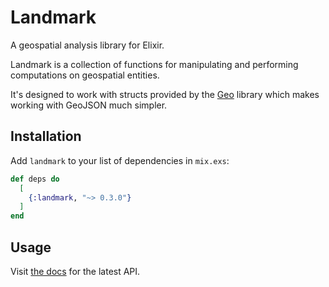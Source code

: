 # Landmark

A geospatial analysis library for Elixir.

Landmark is a collection of functions for manipulating and performing computations on geospatial entities.

It's designed to work with structs provided by the [Geo][geo] library which makes working with GeoJSON much simpler.

## Installation

Add `landmark` to your list of dependencies in `mix.exs`:

```elixir
def deps do
  [
    {:landmark, "~> 0.3.0"}
  ]
end
```

## Usage

Visit [the docs][docs] for the latest API.

[geo]: https://github.com/felt/geo
[docs]: https://hexdocs.pm/landmark/api-reference.html
